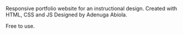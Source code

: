 Responsive portfolio website for an instructional design. 
Created with HTML, CSS and JS
Designed by Adenuga Abiola. 

Free to use. 

